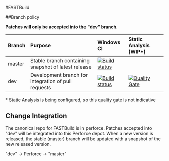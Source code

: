 #FASTBuild

##Branch policy

**Patches will only be accepted into the "dev" branch.**

| Branch | Purpose | Windows CI | Static Analysis (WIP*) |
| :----- | :----- | :----- | :----- |
| master | Stable branch containing snapshot of latest release | [![Build status](https://ci.appveyor.com/api/projects/status/yqgusnykxs383oa6?svg=true)](https://ci.appveyor.com/project/ffulin/fastbuild) | |
| dev    | Development branch for integration of pull requests | [![Build status](https://ci.appveyor.com/api/projects/status/yqgusnykxs383oa6/branch/dev?svg=true)](https://ci.appveyor.com/project/ffulin/fastbuild/branch/dev) | [![Quality Gate](https://sonarqube.com/api/badges/gate?key=fastbuild)](https://sonarqube.com/dashboard/index/fastbuild) |
\* Static Analysis is being configured, so this quality gate is not indicative

## Change Integration

The canonical repo for FASTBuild is in perforce. Patches accepted into "dev" will be integrated into this Perforce depot.
When a new version is released, the stable (master) branch will be updated with a snapshot of the new released version.

"dev" -> Perforce -> "master"
